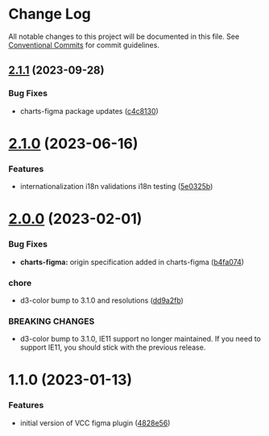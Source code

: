 # Change Log

All notable changes to this project will be documented in this file.
See [Conventional Commits](https://conventionalcommits.org) for commit guidelines.

## [2.1.1](https://github.com/visa/visa-chart-components/compare/@visa/charts-figma@2.1.0...@visa/charts-figma@2.1.1) (2023-09-28)

### Bug Fixes

- charts-figma package updates ([c4c8130](https://github.com/visa/visa-chart-components/commit/c4c8130ed17c85709c84abd6be61d3145561107a))

# [2.1.0](https://github.com/visa/visa-chart-components/compare/@visa/charts-figma@2.0.0...@visa/charts-figma@2.1.0) (2023-06-16)

### Features

- internationalization i18n validations i18n testing ([5e0325b](https://github.com/visa/visa-chart-components/commit/5e0325b1c6727406d6964459afbd9ac0238e1cc6))

# [2.0.0](https://github.com/visa/visa-chart-components/compare/@visa/charts-figma@1.1.0...@visa/charts-figma@2.0.0) (2023-02-01)

### Bug Fixes

- **charts-figma:** origin specification added in charts-figma ([b4fa074](https://github.com/visa/visa-chart-components/commit/b4fa074561f098906a28cc7a486a9f23ae2692a0))

### chore

- d3-color bump to 3.1.0 and resolutions ([dd9a2fb](https://github.com/visa/visa-chart-components/commit/dd9a2fb369c44bab6607acb5229ceb656dce5561))

### BREAKING CHANGES

- d3-color bump to 3.1.0, IE11 support no longer maintained. If you need to support IE11, you should stick with the previous release.

# 1.1.0 (2023-01-13)

### Features

- initial version of VCC figma plugin ([4828e56](https://github.com/visa/visa-chart-components/commit/4828e5672e29a4548577cb536f978a937565d7a4))
